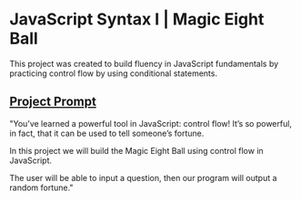 # JavaScript Syntax I | Magic Eight Ball
This project was created to build fluency in JavaScript fundamentals by practicing control flow by using conditional statements.

## [Project Prompt](https://www.codecademy.com/paths/full-stack-engineer-career-path/tracks/fscp-javascript-syntax-part-i/modules/fecp-learn-javascript-syntax-conditionals/projects/magic-eight-ball-1)
"You’ve learned a powerful tool in JavaScript: control flow! It’s so powerful, in fact, that it can be used to tell someone’s fortune.

In this project we will build the Magic Eight Ball using control flow in JavaScript.

The user will be able to input a question, then our program will output a random fortune."
